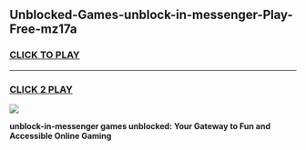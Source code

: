 
## Unblocked-Games-unblock-in-messenger-Play-Free-mz17a
<h3>
<a href="https://premium76.site?title=unblock-in-messenger&ref=23A">CLICK TO PLAY</a></h3>
<hr>

<h3>
<a href="https://premium76.site?title=unblock-in-messenger&ref=23A">CLICK 2 PLAY</a>
  
</h3>

<a href="https://premium76.site?title=unblock-in-messenger&ref=23A"><img src="https://clearcache.store/games.png"></a>


**unblock-in-messenger games unblocked: Your Gateway to Fun and Accessible Online Gaming**
